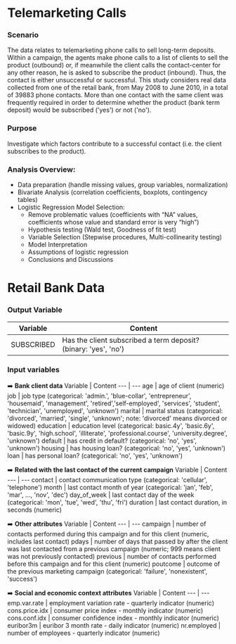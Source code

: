 # Telemarketing Calls

### Scenario
The data relates to telemarketing phone calls to sell long-term deposits. Within a campaign, the agents make phone calls to a list of clients to sell the product (outbound) or, if meanwhile the client calls the contact-center for any other reason, he is asked to subscribe the product (inbound). Thus, the contact is either unsuccessful or successful.
This study considers real data collected from one of the retail bank, from May 2008 to June 2010, in a total of 39883 phone contacts. More than one contact with the same client was frequently required in order to determine whether the product (bank term deposit) would be subscribed ('yes') or not ('no').

### Purpose
Investigate which factors contribute to a successful contact (i.e. the client subscribes to the product).


### Analysis Overview:
* Data preparation (handle missing values, group variables, normalization) 
* Bivariate Analysis (correlation coefficients, boxplots, contingency tables)
* Logistic Regression Model Selection:
  * Remove problematic values (coefficients with “NA” values, coefficients whose value and standard error is very “high”)
  * Hypothesis testing (Wald test, Goodness of fit test)
  * Variable Selection (Stepwise procedures, Multi-collinearity testing)
  * Model Interpretation
  * Assumptions of logistic regression
  * Conclusions and Discussions


# Retail Bank Data

### Output Variable
Variable | Content
--- | ---
SUBSCRIBED | Has the client subscribed a term deposit? (binary: 'yes', 'no')

### Input variables

:arrow_right: **Bank client data**
Variable | Content
--- | ---
age | age of client (numeric)
job | job type (categorical: 'admin.', 'blue-collar', 'entrepreneur', 'housemaid', 'management', 'retired','self-employed', 'services', 'student', 'technician', 'unemployed', 'unknown')
marital | marital status (categorical: 'divorced', 'married', 'single', 'unknown'; note: 'divorced' means divorced or widowed)
education | education level (categorical: basic.4y', 'basic.6y', 'basic.9y', 'high.school', 'illiterate', 'professional.course', 'university.degree', 'unknown')
default | has credit in default? (categorical: 'no', 'yes', 'unknown')
housing | has housing loan? (categorical: 'no', 'yes', 'unknown')
loan | has personal loan? (categorical: 'no', 'yes', 'unknown')


:arrow_right: **Related with the last contact of the current campaign**
Variable | Content
--- | ---
contact | contact communication type (categorical: 'cellular', 'telephone') 
month | last contact month of year (categorical: 'jan', 'feb', 'mar', ..., 'nov', 'dec')
day_of_week | last contact day of the week (categorical: 'mon', 'tue', 'wed', 'thu', 'fri')
duration | last contact duration, in seconds (numeric)

:arrow_right: **Other attributes**
Variable | Content
--- | ---
campaign | number of contacts performed during this campaign and for this client (numeric, includes last contact)
pdays | number of days that passed by after the client was last contacted from a previous campaign (numeric; 999 means client was not previously contacted)
previous | number of contacts performed before this campaign and for this client (numeric)
poutcome | outcome of the previous marketing campaign (categorical: 'failure', 'nonexistent', 'success')

:arrow_right: **Social and economic context attributes**
Variable | Content
--- | ---
emp.var.rate | employment variation rate - quarterly indicator (numeric)
cons.price.idx | consumer price index - monthly indicator (numeric) 
cons.conf.idx | consumer confidence index - monthly indicator (numeric) 
euribor3m | euribor 3 month rate - daily indicator (numeric)
nr.employed | number of employees - quarterly indicator (numeric)

